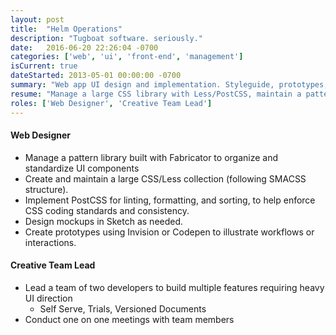```yaml
---
layout: post
title:  "Helm Operations"
description: "Tugboat software. seriously."
date:   2016-06-20 22:26:04 -0700
categories: ['web', 'ui', 'front-end', 'management']
isCurrent: true
dateStarted: 2013-05-01 00:00:00 -0700
summary: "Web app UI design and implementation. Styleguide, prototypes, LESS"
resume: "Manage a large CSS library with Less/PostCSS, maintain a pattern library of UI components built with Fabricator, do some design in Sketch or in browser, and work with other team members to improve features."
roles: ['Web Designer', 'Creative Team Lead']
---
```


#### Web Designer

* Manage a pattern library built with Fabricator to organize and standardize UI components
* Create and maintain a large CSS/Less collection (following SMACSS structure).
* Implement PostCSS for linting, formatting, and sorting, to help enforce CSS coding standards and consistency.
* Design mockups in Sketch as needed.
* Create prototypes using Invision or Codepen to illustrate workflows or interactions.

#### Creative Team Lead

* Lead a team of two developers to build multiple features requiring heavy UI direction
  * Self Serve, Trials, Versioned Documents
* Conduct one on one meetings with team members
